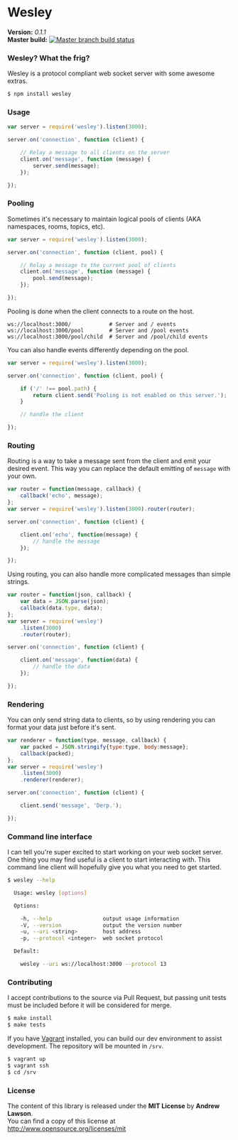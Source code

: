 # Wesley #


**Version:** *0.1.1*<br/>
**Master build:** [![Master branch build status][travis-master]][travis]


### Wesley? What the frig? ###
Wesley is a protocol compliant web socket server with some awesome extras.
```bash
$ npm install wesley
```


### Usage ###
```js
var server = require('wesley').listen(3000);

server.on('connection', function (client) {

    // Relay a message to all clients on the server
    client.on('message', function (message) {
        server.send(message);
    });

});
```


### Pooling ###
Sometimes it's necessary to maintain logical pools of clients (AKA namespaces, rooms, topics, etc).
```js
var server = require('wesley').listen(3000);

server.on('connection', function (client, pool) {

    // Relay a message to the current pool of clients
    client.on('message', function (message) {
        pool.send(message);
    });

});
```

Pooling is done when the client connects to a route on the host.
```
ws://localhost:3000/            # Server and / events
ws://localhost:3000/pool        # Server and /pool events
ws://localhost:3000/pool/child  # Server and /pool/child events
```

You can also handle events differently depending on the pool.
```js
var server = require('wesley').listen(3000);

server.on('connection', function (client, pool) {

    if ('/' !== pool.path) {
        return client.send('Pooling is not enabled on this server.');
    }

    // handle the client

});
```


### Routing ###
Routing is a way to take a message sent from the client and emit your desired event.
This way you can replace the default emitting of `message` with your own.
```js
var router = function(message, callback) {
    callback('echo', message);
};
var server = require('wesley').listen(3000).router(router);

server.on('connection', function (client) {

    client.on('echo', function(message) {
        // handle the message
    });

});
```

Using routing, you can also handle more complicated messages than simple strings.
```js
var router = function(json, callback) {
    var data = JSON.parse(json);
    callback(data.type, data);
};
var server = require('wesley')
    .listen(3000)
    .router(router);

server.on('connection', function (client) {

    client.on('message', function(data) {
        // handle the data
    });

});
```


### Rendering ###
You can only send string data to clients, so by using rendering you can format
your data just before it's sent.
```js
var renderer = function(type, message, callback) {
    var packed = JSON.stringify{type:type, body:message};
    callback(packed);
};
var server = require('wesley')
    .listen(3000)
    .renderer(renderer);

server.on('connection', function (client) {

    client.send('message', 'Derp.');

});
```


### Command line interface ###
I can tell you're super excited to start working on your web socket server.
One thing you may find useful is a client to start interacting with.
This command line client will hopefully give you what you need to get started.
```bash
$ wesley --help

  Usage: wesley [options]

  Options:

    -h, --help                output usage information
    -V, --version             output the version number
    -u, --uri <string>        host address
    -p, --protocol <integer>  web socket protocol

  Default:

    wesley --uri ws://localhost:3000 --protocol 13
```


### Contributing ###
I accept contributions to the source via Pull Request,
but passing unit tests must be included before it will be considered for merge.
```bash
$ make install
$ make tests
```

If you have [Vagrant][vagrant] installed, you can build our dev environment to assist development.
The repository will be mounted in `/srv`.
```bash
$ vagrant up
$ vagrant ssh
$ cd /srv
```


### License ###
The content of this library is released under the **MIT License** by **Andrew Lawson**.<br/>
You can find a copy of this license at http://www.opensource.org/licenses/mit


<!-- Links -->
[travis]: https://travis-ci.org/adlawson/wesley
[travis-master]: https://travis-ci.org/adlawson/wesley.png?branch=master
[vagrant]: http://vagrantup.com
